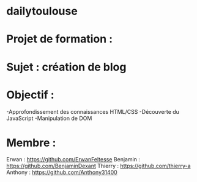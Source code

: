 # dailytoulouse

# Projet de formation :

# Sujet : création de blog
# Objectif : 
  -Approfondissement des connaissances HTML/CSS
  -Découverte du JavaScript
  -Manipulation de DOM
# Membre : 
  Erwan : https://github.com/ErwanFeltesse
  Benjamin : https://github.com/BenjaminDexant
  Thierry : https://github.com/thierry-a
  Anthony : https://github.com/Anthony31400
